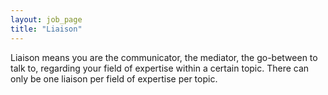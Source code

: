 ```yaml
---
layout: job_page
title: "Liaison"
---
```


Liaison means you are the communicator, the mediator, the go-between to talk to, regarding your field of expertise within a certain topic.
There can only be one liaison per field of expertise per topic.
